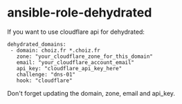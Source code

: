 ansible-role-dehydrated
====

If you want to use cloudflare api for dehydrated:
```
dehydrated_domains:
 - domain: choiz.fr *.choiz.fr
   zone: "your_cloudflare_zone_for_this_domain"
   email: "your_cloudflare_account_email"
   api_key: "cloudflare_api_key_here"
   challenge: "dns-01"
   hook: "cloudflare"
```

Don't forget updating the domain, zone, email and api_key.
